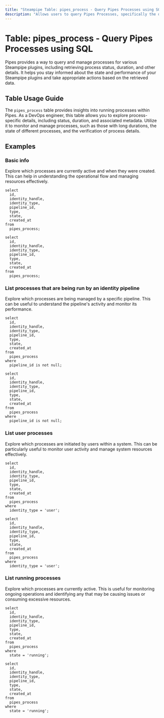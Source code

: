 ```yaml
---
title: "Steampipe Table: pipes_process - Query Pipes Processes using SQL"
description: "Allows users to query Pipes Processes, specifically the data related to the running processes in the Pipes plugin, providing insights into the process status, duration, and other details."
---
```


# Table: pipes_process - Query Pipes Processes using SQL

Pipes provides a way to query and manage processes for various Steampipe plugins, including retrieving process status, duration, and other details. It helps you stay informed about the state and performance of your Steampipe plugins and take appropriate actions based on the retrieved data.

## Table Usage Guide

The `pipes_process` table provides insights into running processes within Pipes. As a DevOps engineer, this table allows you to explore process-specific details, including status, duration, and associated metadata. Utilize it to monitor and manage processes, such as those with long durations, the state of different processes, and the verification of process details.

## Examples

### Basic info
Explore which processes are currently active and when they were created. This can help in understanding the operational flow and managing resources effectively.

```sql+postgres
select
  id,
  identity_handle,
  identity_type,
  pipeline_id,
  type,
  state,
  created_at
from
  pipes_process;
```

```sql+sqlite
select
  id,
  identity_handle,
  identity_type,
  pipeline_id,
  type,
  state,
  created_at
from
  pipes_process;
```

### List processes that are being run by an identity pipeline
Explore which processes are being managed by a specific pipeline. This can be useful to understand the pipeline's activity and monitor its performance.

```sql+postgres
select
  id,
  identity_handle,
  identity_type,
  pipeline_id,
  type,
  state,
  created_at
from
  pipes_process
where
  pipeline_id is not null;
```

```sql+sqlite
select
  id,
  identity_handle,
  identity_type,
  pipeline_id,
  type,
  state,
  created_at
from
  pipes_process
where
  pipeline_id is not null;
```

### List user processes
Explore which processes are initiated by users within a system. This can be particularly useful to monitor user activity and manage system resources effectively.

```sql+postgres
select
  id,
  identity_handle,
  identity_type,
  pipeline_id,
  type,
  state,
  created_at
from
  pipes_process
where
  identity_type = 'user';
```

```sql+sqlite
select
  id,
  identity_handle,
  identity_type,
  pipeline_id,
  type,
  state,
  created_at
from
  pipes_process
where
  identity_type = 'user';
```

### List running processes
Explore which processes are currently active. This is useful for monitoring ongoing operations and identifying any that may be causing issues or consuming excessive resources.

```sql+postgres
select
  id,
  identity_handle,
  identity_type,
  pipeline_id,
  type,
  state,
  created_at
from
  pipes_process
where
  state = 'running';
```

```sql+sqlite
select
  id,
  identity_handle,
  identity_type,
  pipeline_id,
  type,
  state,
  created_at
from
  pipes_process
where
  state = 'running';
```